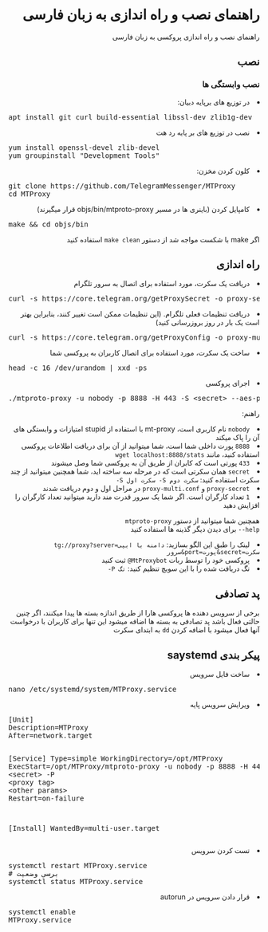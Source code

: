 <div dir="rtl">
<h1>راهنمای نصب و راه اندازی به زبان فارسی</h1>
راهنمای نصب و راه اندازی پروکسی به زبان فارسی 

<h2>نصب</h2>
<h3>نصب وابستگی ها</h3>
<li>در توزیع های برپایه دبیان:</li>
<div dir="ltr" class="highlight highlight-source-shell"><pre>apt install git curl build-essential libssl-dev zlib1g-dev</pre></div>
<li>نصب در توزیع های بر پایه رد هت</li>
<div dir="ltr" class="highlight highlight-source-shell"><pre>yum install openssl-devel zlib-devel
yum groupinstall <span class="pl-s"><span class="pl-pds">"</span>Development Tools<span class="pl-pds">"</span></span></pre></div>
<li>کلون کردن مخزن:</li>
<div dir="ltr" class="highlight highlight-source-shell"><pre>git clone https://github.com/TelegramMessenger/MTProxy
<span class="pl-c1">cd</span> MTProxy</pre></div>
<li>کامپایل کردن (باینری ها در مسیر objs/bin/mtproto-proxy قرار میگیرند)</li>
<div dir="ltr" class="highlight highlight-source-shell"><pre>make <span class="pl-k">&amp;&amp;</span> <span class="pl-c1">cd</span> objs/bin</pre></div>
اگر make با شکست مواجه شد از دستور <code>make clean</code> استفاده کنید

<h2>راه اندازی</h2>
<li>دریافت یک سکرت، مورد استفاده برای اتصال به سرور تلگرام</li>
<div dir="ltr" class="highlight highlight-source-shell"><pre>curl -s https://core.telegram.org/getProxySecret -o proxy-secret</pre></div>
<li>دریافت تنظیمات فعلی تلگرام. (این تنظیمات ممکن است تغییر کنند، بنابراین بهتر است یک بار در روز بروزرسانی کنید)</li>
<div dir="ltr" class="highlight highlight-source-shell"><pre>curl -s https://core.telegram.org/getProxyConfig -o proxy-multi.conf</pre></div>
<li>ساخت یک سکرت، مورد استفاده برای اتصال کاربران به پروکسی شما</li>
<div dir="ltr" class="highlight highlight-source-shell"><pre>head -c 16 /dev/urandom <span class="pl-k">|</span> xxd -ps</pre></div>
<li>اجرای پروکسی</li>
<div dir="ltr" class="highlight highlight-source-shell"><pre>./mtproto-proxy -u nobody -p 8888 -H 443 -S <span class="pl-k">&lt;</span>secret<span class="pl-k">&gt;</span> --aes-pwd proxy-secret proxy-multi.conf -M 1</pre></div>

راهنم:
<li><code>nobody</code> نام کاربری است، mt-proxy با استفاده از stupid امتیازات و وابستگی های آن را پاک میکند</li>
<li><code>8888</code> پورت داخلی شما است، شما میتوانید از آن برای دریافت اطلاعات پروکسی استفاده  کنید، مانند <code>wget localhost:8888/stats</code></li>
<li><code>433</code> پورتی است که کابران از طریق آن به پروکسی شما وصل میشوند</li>
<li><code>secret</code> همان سکرتی است که در مرحله سه ساخته اید، شما همچنین میتوانید از چند سکرت استفاده کنید: <code dir="ltr">-S سکرت اول -S سکرت دوم</code></li>
<li><code>proxy-secret</code> و <code>proxy-multi.conf</code> در مراحل اول و دوم دریافت شدند</li>
<li><code>1</code> تعداد کارگران است. اگر شما یک سرور قدرت مند دارید میتوانید تعداد کارگران را افزایش دهید</li>

همچنین شما میتوانید از دستور <code dir="ltr">mtproto-proxy --help</code> برای دیدن دیگر گذینه ها استفاده کنید

<li>لینک را طبق این الگو بسازید: <code dir="ltr">tg://proxy?server=دامنه یا ایپی سرور&port=پورت&secret=سکرت</code></li>
<li>پروکسی خود را توسط ربات <code dir="ltr">@MtProxybot</code> ثبت کنید</li>
<li>تگ دریافت شده را با این سویچ تنظیم کنید: <code dir="ltr">-P تگ</code></li>

<h2>پد تصادفی</h2>
برخی از سرویس دهنده ها پروکسی هارا از طریق اندازه بسته ها پیدا میکنند، اگر چنین حالتی فعال باشد پد تصادفی به بسته ها اضافه میشود
این تنها برای کاربران با درخواست آنها فعال میشود
با اضافه کردن <code>dd</code> به ابتدای سکرت

<h2>پیکر بندی saystemd</h2>
<li>ساخت فایل سرویس</li>
<div dir="ltr" class="highlight highlight-source-shell"><pre>nano /etc/systemd/system/MTProxy.service</pre></div>
<li>ویرایش سرویس پایه</li>
<div dir="ltr" class="highlight highlight-source-shell"><pre>[Unit]
Description=MTProxy
After=network.target

[Service]
Type=simple
WorkingDirectory=/opt/MTProxy
ExecStart=/opt/MTProxy/mtproto-proxy -u nobody -p 8888 -H 443 -S <span class="pl-k">&lt;</span>secret<span class="pl-k">&gt;</span> -P <span class="pl-k">&lt;</span>proxy tag<span class="pl-k">&gt;</span> <span class="pl-k">&lt;</span>other params<span class="pl-k">&gt;</span>
Restart=on-failure

[Install]
WantedBy=multi-user.target</pre></div>
<li>تست کردن سرویس</li>
<div dir="ltr" class="highlight highlight-source-shell"><pre>systemctl restart MTProxy.service
<span class="pl-c"><span class="pl-c">#</span> برسی وضعیت</span>
systemctl status MTProxy.service</pre></div>
<li>قرار دادن سرویس در autorun</li>
<div dir="ltr" class="highlight highlight-source-shell"><pre>systemctl <span class="pl-c1">enable</span> 
MTProxy.service</pre></div>
</div>

